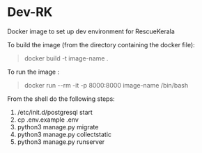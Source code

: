 # Dev-RK
Docker image to set up dev environment for RescueKerala

To build the image (from the directory containing the docker file):
> docker build -t image-name .

To run the image :
> docker run --rm -it -p 8000:8000 image-name /bin/bash

From the shell do the following steps:
1) /etc/init.d/postgresql start
2) cp .env.example .env
3) python3 manage.py migrate
4) python3 manage.py collectstatic
5) python3 manage.py runserver

